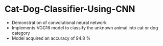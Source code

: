 # Cat-Dog-Classifier-Using-CNN
* Demonstration of convolutional neural network
* Implements VGG16 model to classify the unknown animal into cat or dog category
* Model acquired an accuracy of 94.8 %
